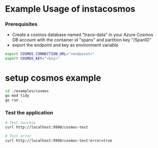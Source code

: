 # Example Usage of instacosmos

### Prerequisites

* Create a cosmos database named "trace-data" in your Azure Cosmos DB account with the container id "spans" and partition key
 "/SpanID"
* export the endpoint and key as environment variable
```sh
export COSMOS_CONNECTION_URL="<endpoint>"
export COSMOS_KEY="<key>"
```

# setup cosmos example
```sh
cd ./examples/cosmos
go mod tidy
go run .
```

### Test the application
```sh
# Test success
curl http://localhost:9990/cosmos-test

# Test error
curl http://localhost:9990/cosmos-test?error=true
```
